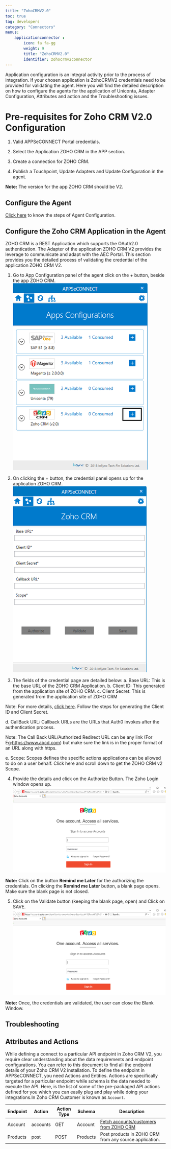 ```yaml
---
title: "ZohoCRMV2.0"
toc: true
tag: developers
category: "Connectors"
menus: 
    applicationconnector : 
        icon: fa fa-gg
        weight: 9 
        title: "ZohoCRMV2.0"
        identifier: zohocrmv2connector
---
```


Application configuration is an integral activity prior to the process of integration. If your chosen application 
is ZohoCRMV2 credentials need to be provided for validating the agent. Here you will find the detailed description 
on how to configure the agents for the application of Uniconta, Adapter Configuration, Attributes and action and the 
Troubleshooting issues.

# Pre-requisites for Zoho CRM V2.0 Configuration 

1.	Valid APPSeCONNECT Portal credentials.

2.	Select the Application ZOHO CRM in the APP section.

3.	Create a connection for ZOHO CRM.

4.	Publish a Touchpoint, Update Adapters and Update Configuration in the agent.

**Note:** The version for the app ZOHO CRM should be V2.


## Configure the Agent

[Click here](/deployment/Deployment-Configuration/) to know the steps of Agent Configuration.

## Configure the Zoho CRM Application in the Agent

ZOHO CRM is a REST Application which supports the OAuth2.0 authentication. The Adapter of the application 
ZOHO CRM V2 provides the leverage to communicate and adapt with the AEC Portal. This section provides you the detailed process of validating the
credential of the application ZOHO CRM V2.

1.	Go to App Configuration panel of the agent click on the + button, beside the app ZOHO CRM.  
![Zohocrmv2-Adapter1](/staticfiles/connectors/media/application-connector/Zohocrmv2-Adapter1.png)

2.  On clicking the + button, the credential panel opens up for the application ZOHO CRM.  
![Zohocrmv2-Adapter2](/staticfiles/connectors/media/application-connector/Zohocrmv2-Adapter2.png)

3.  The fields of the credential page are detailed below:
    a.	Base URL: This is the base URL of the ZOHO CRM Application.	
    b.	Client ID: This generated from the application site of ZOHO CRM.
    c.	Client Secret:  This is generated from the application site of ZOHO CRM

Note: For more details, [click here]().  Follow the steps for generating the Client ID and Client Secret.

   d.  CallBack URL: Callback URLs are the URLs that Auth0 invokes after the authentication process.

Note: The Call Back URL/Authorized Redirect URL can be any link (For Eg:https://www.abcd.com) but make sure the link is in the proper format of an URL along with https. 

  e.   Scope: Scopes defines the specific actions applications can be allowed to do on a user behalf. Click here and scroll down to get the ZOHO CRM v2 Scope.

4.	Provide the details and click on the Authorize Button. The Zoho Login window opens up.  
![Zohocrmv2-Adapter3](/staticfiles/connectors/media/application-connector/Zohocrmv2-Adapter3.png)

**Note:** Click on the button **Remind me Later** for the authorizing the credentials. On clicking
 the **Remind me Later** button, a blank page opens. Make sure the blank page is not closed. 

5.	Click on the Validate button (keeping the blank page, open) and Click on SAVE.  
![Zohocrmv2-Adapter3](/staticfiles/connectors/media/application-connector/Zohocrmv2-Adapter3.png)

**Note:** Once, the credentials are validated, the user can close the Blank Window. 


## Troubleshooting



## Attributes and Actions

While defining a connect to a particular API endpoint in Zoho CRM V2, you require clear understanding about the data requirements 
and endpoint configurations. You can refer to this document to find all the endpoint details of your Zoho CRM V2 installation. 
To define the endpoint in APPSeCONNECT, you need Actions and Entities. Actions are specifically targeted for a particular 
endpoint while schema is the data needed to execute the API. Here, is the list of some of the pre-packaged API actions defined 
for you which you can easily plug and play while doing your integrations.In Zoho CRM Customer is known as `Account`.

|Endpoint|Action|Action Type|Schema|Description|
|---|---|---|---|------|
|Account|accounts|GET|Account|[Fetch accounts/customers from ZOHO CRM](/connectors/Adding-Account-in-Zoho/)|
|Products|post|POST|Products|Post products in ZOHO CRM from any source application.|